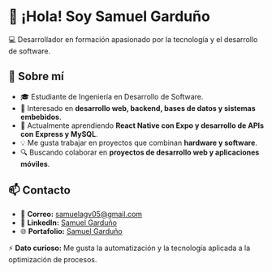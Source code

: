 # 👋 ¡Hola! Soy Samuel Garduño

💻 Desarrollador en formación apasionado por la tecnología y el desarrollo de software.  

## 🚀 Sobre mí  
- 🎓 Estudiante de Ingeniería en Desarrollo de Software.  
- 👀 Interesado en **desarrollo web, backend, bases de datos y sistemas embebidos**.  
- 🌱 Actualmente aprendiendo **React Native con Expo y desarrollo de APIs con Express y MySQL**.  
- 💡 Me gusta trabajar en proyectos que combinan **hardware y software**.  
- 🔍 Buscando colaborar en **proyectos de desarrollo web y aplicaciones móviles**.  

## 📫 Contacto  
- 📧 **Correo:** [samuelagv05@gmail.com](mailto:samuelagv05@gmail.com)  
- 💼 **LinkedIn:** [Samuel Garduño](https://www.linkedin.com/in/samuel-gardu%C3%B1o-?utm_source=share&utm_campaign=share_via&utm_content=profile&utm_medium=android_app)
- 🌐 **Portafolio:** [Samuel Garduño](https://portafolio-pi-ten-68.vercel.app/)

⚡ **Dato curioso:** Me gusta la automatización y la tecnología aplicada a la optimización de procesos.
